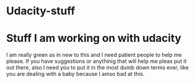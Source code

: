 # Udacity-stuff
<h1>Stuff I am working on with udacity</h1>
<p>I am really green as in new to this and I need patient people to help me please. If you have suggestions or anythinig that will help me pleas put it out there, also I need you to put it in the most dumb down terms ever, like you are dealing with a baby because I amso bad at this.</p>
